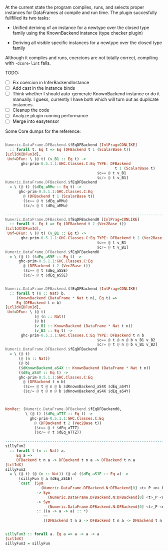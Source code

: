 
At the current state the program compiles, runs, and selects proper
instances for DataFrames at compile and run time.
The plugin succesfully fullfilled its two tasks:

  * Unified deriving of an instance for a newtype over the closed type family
    using the KnownBackend instance (type checker plugin)

  * Deriving all visible specific instances for a newtype over the closed type family

Although it compiles and runs, coercions are not totally correct,
compiling with `-dcore-lint` fails.

TODO:

  * [ ] Fix coercion in InferBackendInstance
  * [ ] Add cast in the instance binds
  * [ ] Think whether I should auto-gemerate KnownBackend instance
        or do it manually.
        I guess, currently I have both which will turn out as duplicate instances.
  * [ ] Cleanup the code
  * [ ] Analyze plugin running performance
  * [ ] Merge into easytensor

Some Core dumps for the reference:

```Haskell

Numeric.DataFrame.DFBackend.$fEqDFBackend [InlPrag=CONLIKE]
  :: forall t. Eq t => Eq (DFBackend t 1 (ScalarBase t))
[LclIdX[DFunId],
 Unf=DFun: \ (@ t) (v_B1 :: Eq t) ->
       ghc-prim-0.5.1.1:GHC.Classes.C:Eq TYPE: DFBackend
                                                 t 1 (ScalarBase t)
                                         $c== @ t v_B1
                                         $c/= @ t v_B1]
Numeric.DataFrame.DFBackend.$fEqDFBackend
  = \ (@ t) ($dEq_aRMu :: Eq t) ->
      ghc-prim-0.5.1.1:GHC.Classes.C:Eq
        @ (DFBackend t 1 (ScalarBase t))
        ($c== @ t $dEq_aRMu)
        ($c/= @ t $dEq_aRMu)

--------------------------------------------------------------------------------
Numeric.DataFrame.DFBackend.$fEqDFBackend0 [InlPrag=CONLIKE]
  :: forall t. Eq t => Eq (DFBackend t 2 (Vec2Base t))
[LclIdX[DFunId],
 Unf=DFun: \ (@ t) (v_B1 :: Eq t) ->
       ghc-prim-0.5.1.1:GHC.Classes.C:Eq TYPE: DFBackend t 2 (Vec2Base t)
                                         $c== @ t v_B1
                                         $c/= @ t v_B1]
Numeric.DataFrame.DFBackend.$fEqDFBackend0
  = \ (@ t) ($dEq_aS5E :: Eq t) ->
      ghc-prim-0.5.1.1:GHC.Classes.C:Eq
        @ (DFBackend t 2 (Vec2Base t))
        ($c== @ t $dEq_aS5E)
        ($c/= @ t $dEq_aS5E)


Numeric.DataFrame.DFBackend.$fEqDFBackend [InlPrag=CONLIKE]
  :: forall t (n :: Nat) b.
     (KnownBackend (DataFrame * Nat t n), Eq t) =>
     Eq (DFBackend t n b)
[LclIdX[DFunId],
 Unf=DFun: \ (@ t)
             (@ (n :: Nat))
             (@ b)
             (v_B1 :: KnownBackend (DataFrame * Nat t n))
             (v_B2 :: Eq t) ->
       ghc-prim-0.5.1.1:GHC.Classes.C:Eq TYPE: DFBackend t n b
                                         $c== @ t @ n @ b v_B1 v_B2
                                         $c/= @ t @ n @ b v_B1 v_B2]
Numeric.DataFrame.DFBackend.$fEqDFBackend
  = \ (@ t)
      (@ (n :: Nat))
      (@ b)
      ($dKnownBackend_aS4X :: KnownBackend (DataFrame * Nat t n))
      ($dEq_aS4Y :: Eq t) ->
      ghc-prim-0.5.1.1:GHC.Classes.C:Eq
        @ (DFBackend t n b)
        ($c== @ t @ n @ b $dKnownBackend_aS4X $dEq_aS4Y)
        ($c/= @ t @ n @ b $dKnownBackend_aS4X $dEq_aS4Y)



NonRec: (Numeric.DataFrame.DFBackend.$fEqDFBackend0,
         \ (@ t) ($dEq_aTTZ :: Eq t) ->
           ghc-prim-0.5.1.1:GHC.Classes.C:Eq
             @ (DFBackend t 2 (Vec2Base t))
             ($c== @ t $dEq_aTTZ)
             ($c/= @ t $dEq_aTTZ))

--------------------------------------------------------------------------------
sillyFun2
  :: forall t (n :: Nat) a.
     Eq a =>
     DFBackend t n a -> DFBackend t n a -> DFBackend t n a
[LclIdX]
sillyFun2
  = \ (@ t) (@ (n :: Nat)) (@ a) ($dEq_aS1E :: Eq a) ->
      (sillyFun @ a $dEq_aS1E)
      `cast` (Sym
                (Numeric.DataFrame.DFBackend.N:DFBackend[0] <t>_P <n>_P <a>_R)
              -> Sym
                   (Numeric.DataFrame.DFBackend.N:DFBackend[0] <t>_P <n>_P <a>_R)
              -> Sym
                   (Numeric.DataFrame.DFBackend.N:DFBackend[0] <t>_P <n>_P <a>_R)
              :: ((a -> a -> a) :: *)
                 ~~
                 ((DFBackend t n a -> DFBackend t n a -> DFBackend t n a) :: *))


sillyFun3 :: forall a. Eq a => a -> a -> a
[LclIdX]
sillyFun3 = sillyFun

```
